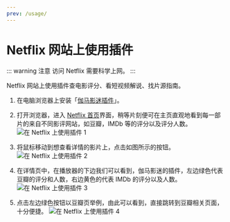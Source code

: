```yaml
---
prev: /usage/
---
```


# Netflix 网站上使用插件

::: warning 注意
访问 Netflix 需要科学上网。
:::

Netflix 网站上使用插件查电影评分、看短视频解说、找片源指南。

1. 在电脑浏览器上安装「[伽马影迷插件](/install/)」。

1. 打开浏览器，进入 [Netflix 首页](https://www.netflix.com/browse)界面，稍等片刻便可在主页直观地看到每一部片的来自不同影评网站，如豆瓣，IMDb 等的评分以及评分人数。 ![在 Netflix 上使用插件 1](/assets/usage.netflix.1.jpg)

1. 将鼠标移动到想查看详情的影片上，点击如图所示的按钮。 ![在 Netflix 上使用插件 2](/assets/usage.netflix.2.jpg)

1. 在详情页中，在播放器的下边我们可以看到，伽马影迷的插件，左边绿色代表豆瓣的评分和人数，右边黄色的代表 IMDb 的评分以及人数。 ![在 Netflix 上使用插件 3](/assets/usage.netflix.3.png)

1. 点击左边绿色按钮以豆瓣页举例，由此可以看到，直接跳转到豆瓣相关页面，十分便捷。 ![在 Netflix 上使用插件 4](/assets/usage.netflix.4.png)

